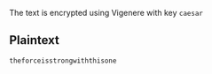 The text is encrypted using Vigenere with key `caesar`

## Plaintext
```
theforceisstrongwiththisone
```
